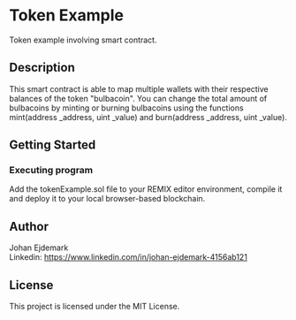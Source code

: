 # Token Example

Token example involving smart contract.

## Description

This smart contract is able to map multiple wallets with their respective balances of the token "bulbacoin". You can change the total amount of bulbacoins by minting or burning bulbacoins using the functions mint(address _address, uint _value) and burn(address _address, uint _value).

## Getting Started

### Executing program

Add the tokenExample.sol file to your REMIX editor environment, compile it and deploy it to your local browser-based blockchain.  

## Author

Johan Ejdemark  
Linkedin: https://www.linkedin.com/in/johan-ejdemark-4156ab121


## License

This project is licensed under the MIT License.
